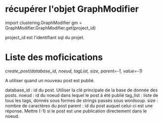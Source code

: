 # récupérer l'objet GraphModifier

import clustering.GraphModifier
gm = GraphModifier.GraphModifier.get(project_id)

project_id est l'identifiant sql du projet.

# Liste des moficications

*create_post(database_id, noeud, tagList, size, parent=-1, value=-1)*

A utiliser quand un nouveau post est publié.

database_id : id du post. Utiliser la clé principale de la base de donnée des posts.
noeud : id du noeud dans lequel le post à été publié
tag_list : liste de tous les tags, donnés sous formes de strings passés sous wordsoup.
size : nombre de caractères du post
parent : id du post auquel celui-ci est une réponse. Mettre (-1) si le post est une publication directement dans le noeud.
